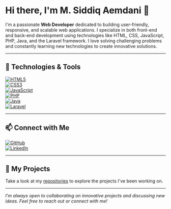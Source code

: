 # Hi there, I'm M. Siddiq Aemdani 👋

I'm a passionate **Web Developer** dedicated to building user-friendly, responsive, and scalable web applications. I specialize in both front-end and back-end development using technologies like HTML, CSS, JavaScript, PHP, Java, and the Laravel framework. I love solving challenging problems and constantly learning new technologies to create innovative solutions.

---

## 🔧 Technologies & Tools

[![HTML5](https://img.shields.io/badge/-HTML5-E34F26?style=for-the-badge&logo=html5&logoColor=white)](https://developer.mozilla.org/en-US/docs/Web/HTML)  
[![CSS3](https://img.shields.io/badge/-CSS3-1572B6?style=for-the-badge&logo=css3&logoColor=white)](https://developer.mozilla.org/en-US/docs/Web/CSS)  
[![JavaScript](https://img.shields.io/badge/-JavaScript-F7DF1E?style=for-the-badge&logo=javascript&logoColor=black)](https://developer.mozilla.org/en-US/docs/Web/JavaScript)  
[![PHP](https://img.shields.io/badge/-PHP-777BB4?style=for-the-badge&logo=php&logoColor=white)](https://www.php.net/)  
[![Java](https://img.shields.io/badge/-Java-007396?style=for-the-badge&logo=java&logoColor=white)](https://www.java.com/)  
[![Laravel](https://img.shields.io/badge/-Laravel-FF2D20?style=for-the-badge&logo=laravel&logoColor=white)](https://laravel.com/)

---

## 📫 Connect with Me

[![GitHub](https://img.shields.io/badge/-GitHub-181717?style=for-the-badge&logo=github&logoColor=white)](https://github.com/msiddiqaemdani)  
[![LinkedIn](https://img.shields.io/badge/-LinkedIn-0A66C2?style=for-the-badge&logo=linkedin&logoColor=white)](https://www.linkedin.com/in/m-siddiqaemdani)

---

## 🚀 My Projects

Take a look at my [repositories](https://github.com/msiddiqaemdani?tab=repositories) to explore the projects I've been working on.

---

*I'm always open to collaborating on innovative projects and discussing new ideas. Feel free to reach out or connect with me!*
